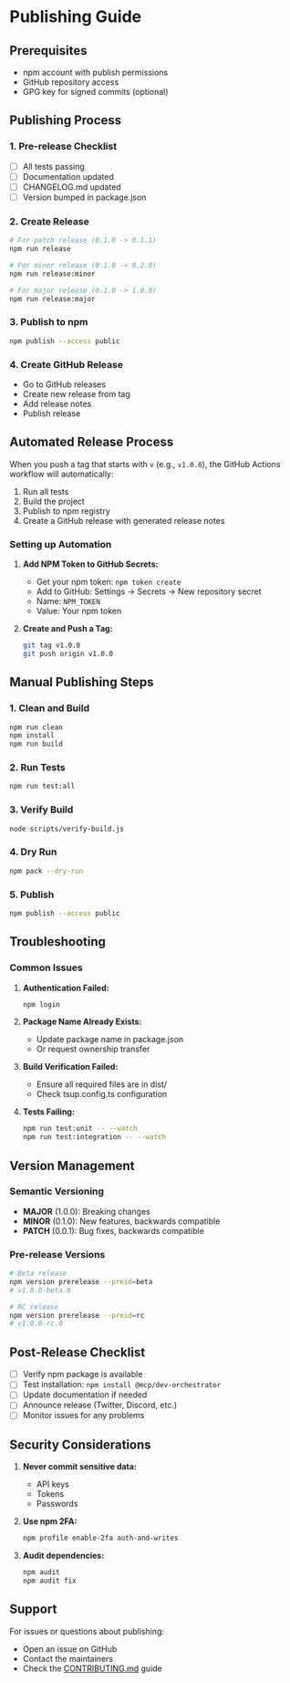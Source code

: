 # Publishing Guide

## Prerequisites
- npm account with publish permissions
- GitHub repository access
- GPG key for signed commits (optional)

## Publishing Process

### 1. Pre-release Checklist
- [ ] All tests passing
- [ ] Documentation updated
- [ ] CHANGELOG.md updated
- [ ] Version bumped in package.json

### 2. Create Release

```bash
# For patch release (0.1.0 -> 0.1.1)
npm run release

# For minor release (0.1.0 -> 0.2.0)
npm run release:minor

# For major release (0.1.0 -> 1.0.0)
npm run release:major
```

### 3. Publish to npm

```bash
npm publish --access public
```

### 4. Create GitHub Release
- Go to GitHub releases
- Create new release from tag
- Add release notes
- Publish release

## Automated Release Process

When you push a tag that starts with `v` (e.g., `v1.0.0`), the GitHub Actions workflow will automatically:

1. Run all tests
2. Build the project
3. Publish to npm registry
4. Create a GitHub release with generated release notes

### Setting up Automation

1. **Add NPM Token to GitHub Secrets:**
   - Get your npm token: `npm token create`
   - Add to GitHub: Settings → Secrets → New repository secret
   - Name: `NPM_TOKEN`
   - Value: Your npm token

2. **Create and Push a Tag:**
   ```bash
   git tag v1.0.0
   git push origin v1.0.0
   ```

## Manual Publishing Steps

### 1. Clean and Build
```bash
npm run clean
npm install
npm run build
```

### 2. Run Tests
```bash
npm run test:all
```

### 3. Verify Build
```bash
node scripts/verify-build.js
```

### 4. Dry Run
```bash
npm pack --dry-run
```

### 5. Publish
```bash
npm publish --access public
```

## Troubleshooting

### Common Issues

1. **Authentication Failed:**
   ```bash
   npm login
   ```

2. **Package Name Already Exists:**
   - Update package name in package.json
   - Or request ownership transfer

3. **Build Verification Failed:**
   - Ensure all required files are in dist/
   - Check tsup.config.ts configuration

4. **Tests Failing:**
   ```bash
   npm run test:unit -- --watch
   npm run test:integration -- --watch
   ```

## Version Management

### Semantic Versioning
- **MAJOR** (1.0.0): Breaking changes
- **MINOR** (0.1.0): New features, backwards compatible
- **PATCH** (0.0.1): Bug fixes, backwards compatible

### Pre-release Versions
```bash
# Beta release
npm version prerelease --preid=beta
# v1.0.0-beta.0

# RC release
npm version prerelease --preid=rc
# v1.0.0-rc.0
```

## Post-Release Checklist

- [ ] Verify npm package is available
- [ ] Test installation: `npm install @mcp/dev-orchestrator`
- [ ] Update documentation if needed
- [ ] Announce release (Twitter, Discord, etc.)
- [ ] Monitor issues for any problems

## Security Considerations

1. **Never commit sensitive data:**
   - API keys
   - Tokens
   - Passwords

2. **Use npm 2FA:**
   ```bash
   npm profile enable-2fa auth-and-writes
   ```

3. **Audit dependencies:**
   ```bash
   npm audit
   npm audit fix
   ```

## Support

For issues or questions about publishing:
- Open an issue on GitHub
- Contact the maintainers
- Check the [CONTRIBUTING.md](../CONTRIBUTING.md) guide